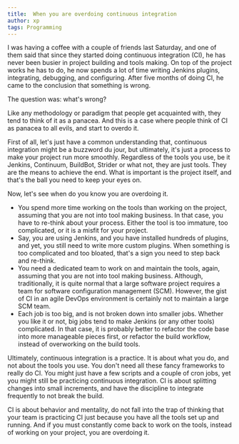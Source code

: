 ```yaml
---
title:  When you are overdoing continuous integration
author: xp
tags: Programming
---
```

I was having a coffee with a couple of friends last Saturday, and one of them said that since they started doing continuous integration (CI), he has never been busier in project building and tools making. On top of the project works he has to do, he now spends a lot of time writing Jenkins plugins, integrating, debugging, and configuring. After five months of doing CI, he came to the conclusion that something is wrong.

The question was: what's wrong?

Like any methodology or paradigm that people get acquainted with, they tend to think of it as a panacea. And this is a case where people think of CI as panacea to all evils, and start to overdo it.

First of all, let's just have a common understanding that, continuous integration might be a buzzword du jour, but ultimately, it's just a process to make your project run more smoothly. Regardless of the tools you use, be it Jenkins, Continuum, BuildBot, Strider or what not, they are just tools. They are the means to achieve the end. What is important is the project itself, and that's the ball you need to keep your eyes on.

Now, let's see when do you know you are overdoing it.

- You spend more time working on the tools than working on the project, assuming that you are not into tool making business. In that case, you have to re-think about your process. Either the tool is too immature, too complicated, or it is a misfit for your project.
- Say, you are using Jenkins, and you have installed hundreds of plugins, and yet, you still need to write more custom plugins. When something is too complicated and too bloated, that's a sign you need to step back and re-think.
- You need a dedicated team to work on and maintain the tools, again, assuming that you are not into tool making business. Although, traditionally,  it is quite normal that a large software project requires a team for software configuration management (SCM). However, the gist of CI in an agile DevOps environment is certainly not to maintain a large SCM team.
- Each job is too big, and is not broken down into smaller jobs. Whether you like it or not, big jobs tend to make Jenkins (or any other tools) complicated. In that case, it is probably better to refactor the code base into more manageable pieces first, or refactor the build workflow, instead of overworking on the build tools.

Ultimately, continuous integration is a practice. It is about what you do, and not about the tools you use. You don't need all these fancy frameworks to really do CI. You might just have a few scripts and a couple of cron jobs, yet you might still be practicing continuous integration. CI is about splitting changes into small increments, and have the discipline to integrate frequently to not break the build.

CI is about behavior and mentality, do not fall into the trap of thinking that your team is practicing CI just because you have all the tools set up and running. And if you must constantly come back to work on the tools, instead of working on your project, you are overdoing it.
